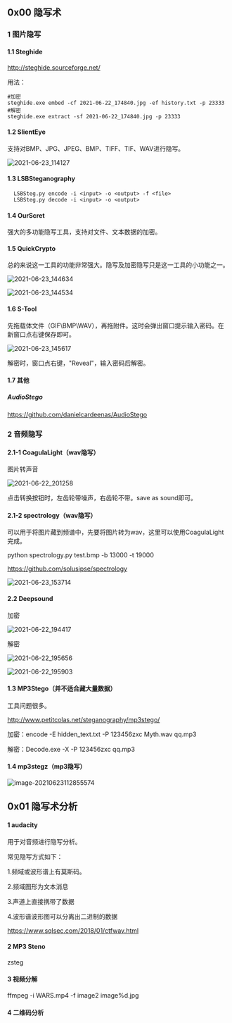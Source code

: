 ## 0x00 隐写术

### 1 图片隐写

#### 1.1 Steghide 

http://steghide.sourceforge.net/

用法：

```shell
#加密
steghide.exe embed -cf 2021-06-22_174840.jpg -ef history.txt -p 23333
#解密
steghide.exe extract -sf 2021-06-22_174840.jpg -p 23333
```

#### 1.2 SlientEye

支持对BMP、JPG、JPEG、BMP、TIFF、TIF、WAV进行隐写。

![2021-06-23_114127](https://raw.githubusercontent.com/aplyc1a/blogs_picture/master/2021-06-23_114127.jpg)

#### 1.3 LSBSteganography

```shell
  LSBSteg.py encode -i <input> -o <output> -f <file>
  LSBSteg.py decode -i <input> -o <output>
```

#### 1.4 OurScret

强大的多功能隐写工具，支持对文件、文本数据的加密。

#### 1.5 QuickCrypto

总的来说这一工具的功能非常强大。隐写及加密隐写只是这一工具的小功能之一。

![2021-06-23_144634](https://raw.githubusercontent.com/aplyc1a/blogs_picture/master/2021-06-23_144634.jpg)

![2021-06-23_144534](https://raw.githubusercontent.com/aplyc1a/blogs_picture/master/2021-06-23_144534.jpg)

#### 1.6 S-Tool

先拖载体文件（GIF\BMP\WAV），再拖附件。这时会弹出窗口提示输入密码。在新窗口点右键保存即可。

![2021-06-23_145617](https://raw.githubusercontent.com/aplyc1a/blogs_picture/master/2021-06-23_145617.jpg)

解密时，窗口点右键，"Reveal"，输入密码后解密。

#### 1.7 其他

##### AudioStego

https://github.com/danielcardeenas/AudioStego



### 2 音频隐写

#### 2.1-1 CoagulaLight（wav隐写）

图片转声音

![2021-06-22_201258](https://raw.githubusercontent.com/aplyc1a/blogs_picture/master/2021-06-22_201258.jpg)

点击转换按钮时，左齿轮带噪声，右齿轮不带。save as sound即可。

#### 2.1-2 spectrology（wav隐写）

可以用于将图片藏到频谱中，先要将图片转为wav，这里可以使用CoagulaLight完成。

python spectrology.py test.bmp -b 13000 -t 19000

https://github.com/solusipse/spectrology

![2021-06-23_153714](https://raw.githubusercontent.com/aplyc1a/blogs_picture/master/2021-06-23_153714.jpg)

#### 2.2 Deepsound

加密

![2021-06-22_194417](https://raw.githubusercontent.com/aplyc1a/blogs_picture/master/2021-06-22_194417.jpg)

解密

![2021-06-22_195656](https://raw.githubusercontent.com/aplyc1a/blogs_picture/master/2021-06-22_195656.jpg)

![2021-06-22_195903](https://raw.githubusercontent.com/aplyc1a/blogs_picture/master/2021-06-22_195903.jpg)



#### 1.3 MP3Stego（并不适合藏大量数据）

工具问题很多。

http://www.petitcolas.net/steganography/mp3stego/

加密：encode -E hidden_text.txt -P 123456zxc Myth.wav qq.mp3

解密：Decode.exe -X -P 123456zxc qq.mp3

#### 1.4 mp3stegz（mp3隐写）

![image-20210623112855574](https://raw.githubusercontent.com/aplyc1a/blogs_picture/master/image-20210623112855574.png)





## 0x01 隐写术分析

#### 1 audacity

用于对音频进行隐写分析。

常见隐写方式如下：

1.频域或波形谱上有莫斯码。

2.频域图形为文本消息

3.声道上直接携带了数据

4.波形谱波形图可以分离出二进制的数据

https://www.sqlsec.com/2018/01/ctfwav.html

#### 2 MP3 Steno

zsteg

#### 3 视频分解

ffmpeg -i WARS.mp4 -f image2 image%d.jpg

#### 4 二维码分析

